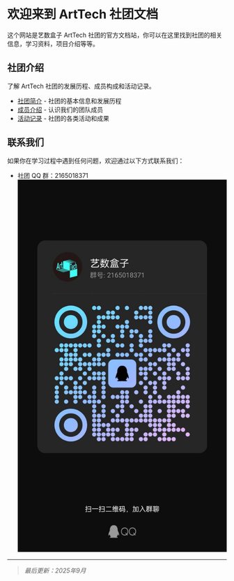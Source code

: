 # 欢迎来到 ArtTech 社团文档

这个网站是艺数盒子 ArtTech 社团的官方文档站，你可以在这里找到社团的相关信息，学习资料，项目介绍等等。

## 社团介绍

了解 ArtTech 社团的发展历程、成员构成和活动记录。

- [社团简介](社团介绍/社团介绍.md) - 社团的基本信息和发展历程
- [成员介绍](社团介绍/成员.md) - 认识我们的团队成员
- [活动记录](社团介绍/活动.md) - 社团的各类活动和成果

## 联系我们

如果你在学习过程中遇到任何问题，欢迎通过以下方式联系我们：

- 社团 QQ 群：2165018371
![](assets/images/e6c064288eb02085f36afb68cab941f4_720.jpg)

---

> *最后更新：2025年9月*
